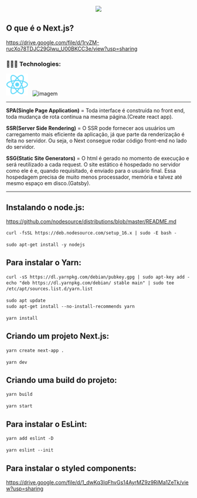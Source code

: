 <p align="center">
<img src="https://upload.wikimedia.org/wikipedia/commons/thumb/8/8e/Nextjs-logo.svg/800px-Nextjs-logo.svg.png" width="400">

## **O que é o Next.js?**

https://drive.google.com/file/d/1rvZM-rucXo78TDJC29GIwu_U00BKCC3e/view?usp=sharing

### 👨🏻‍💻 Technologies:

<img src="https://raw.githubusercontent.com/devicons/devicon/master/icons/react/react-original.svg" width="60"> &nbsp;
<img src="https://camo.githubusercontent.com/fc9113cfa08cba6a731800ded8a98f520e484a5ea5777671964a66b9779a8692/68747470733a2f2f63646e2e69636f6e73636f75742e636f6d2f69636f6e2f667265652f706e672d3531322f747970657363726970742d313137343936352e706e67" alt="imagem" width="60"> &nbsp;

<hr>

**SPA(Single Page Application)** = Toda interface é construída no front end, 
toda mudança de rota continua na mesma página.(Create react app).

**SSR(Server Side Rendering)** = O SSR pode fornecer aos usuários um carregamento mais eficiente da aplicação, já que parte da renderização é feita no servidor. Ou seja, o Next consegue rodar código front-end no lado do servidor.

**SSG(Static Site Generators)** = O html é gerado no momento de execução e será reutilizado a cada request. O site estático é hospedado no servidor como ele é e, quando requisitado, é enviado para o usuário final. Essa hospedagem precisa de muito menos processador, memória e talvez até mesmo espaço em disco.(Gatsby).

<hr>

<p align="center">
  
## **Instalando o node.js:**

https://github.com/nodesource/distributions/blob/master/README.md
  
```
curl -fsSL https://deb.nodesource.com/setup_16.x | sudo -E bash -
 
sudo apt-get install -y nodejs
```
  
## **Para instalar o Yarn:**
```
curl -sS https://dl.yarnpkg.com/debian/pubkey.gpg | sudo apt-key add -
echo "deb https://dl.yarnpkg.com/debian/ stable main" | sudo tee /etc/apt/sources.list.d/yarn.list
  
sudo apt update
sudo apt-get install --no-install-recommends yarn
  
yarn install
```
## **Criando um projeto Next.js:**
  
```
yarn create next-app . 
  
yarn dev
```

## **Criando uma build do projeto:**
  
```
yarn build 
  
yarn start
```
 
## **Para instalar o EsLint:**
```
yarn add eslint -D

yarn eslint --init
```
  
## **Para instalar o styled components:**

https://drive.google.com/file/d/1_dwKq3IqFhvGs14AyrMZ9z9RiMa1ZeTk/view?usp=sharing

